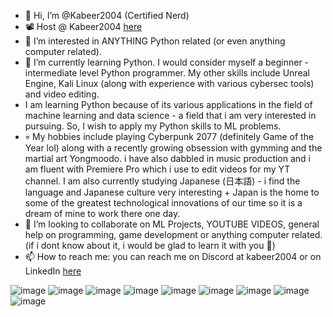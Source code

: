 - 👋 Hi, I’m @Kabeer2004 (Certified Nerd)
- 📽️ Host @ Kabeer2004 [here](https://www.youtube.com/Kabeer2004)
- 👀 I’m interested in ANYTHING Python related (or even anything computer related).
- 🌱 I’m currently learning Python. I would consider myself a beginner - intermediate level Python programmer. My other skills include Unreal Engine, Kali Linux (along with experience with various cybersec tools) and video editing.
- I am learning Python because of its various applications in the field of machine learning and data science - a field that i am very interested in pursuing. So, I wish to apply my Python skills to ML problems.
- 💀 My hobbies include playing Cyberpunk 2077 (definitely Game of the Year lol) along with a recently growing obsession with gymming and the martial art Yongmoodo. i have also dabbled in music production and i am fluent with Premiere Pro which i use to edit videos for my YT channel. I am also currently studying Japanese (日本語) - i find the language and Japanese culture very interesting + Japan is the home to some of the greatest technological innovations of our time so it is a dream of mine to work there one day.
- 💞️ I’m looking to collaborate on ML Projects, YOUTUBE VIDEOS, general help on programming, game development or anything computer related. (if i dont know about it, i would be glad to learn it with you 🙂)
- 📫 How to reach me: you can reach me on Discord at kabeer2004 or on LinkedIn [here](www.linkedin.com/in/kabeer-ahmed-merchant)

![image](https://github.com/Kabeer2004/Kabeer2004/assets/59280736/d7a3c7cd-ea0e-41f8-a5e3-53b309679577)
![image](https://github.com/Kabeer2004/Kabeer2004/assets/59280736/6aa19405-e215-4626-ae08-6dc8307a8ad4)
![image](https://github.com/Kabeer2004/Kabeer2004/assets/59280736/7f6d834f-cabd-48d7-a2f0-a5f7131baeae)
![image](https://github.com/Kabeer2004/Kabeer2004/assets/59280736/4b48fcfa-3aa6-4654-8ab7-7b7e2b3edb13)
![image](https://github.com/Kabeer2004/Kabeer2004/assets/59280736/2637f5d5-d1b5-44f6-9192-be7c333f1e92)
![image](https://github.com/Kabeer2004/Kabeer2004/assets/59280736/8bc2e0b0-13b2-464e-8db8-0972c6d7a7e3)
![image](https://github.com/Kabeer2004/Kabeer2004/assets/59280736/c1d9be81-65f4-4d06-b134-b5ade5c42874)
![image](https://github.com/Kabeer2004/Kabeer2004/assets/59280736/e0957af0-090f-47c7-9570-fe23a121ff4b)
![image](https://github.com/Kabeer2004/Kabeer2004/assets/59280736/78434a10-d16b-4ef6-b656-ca800b43775c)


<!---
Kabeer2004/Kabeer2004 is a ✨ special ✨ repository because its `README.md` (this file) appears on your GitHub profile.
You can click the Preview link to take a look at your changes.
--->
